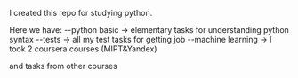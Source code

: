 I created this repo for studying python.

Here we have:
--python basic -> elementary tasks for understanding python syntax
--tests -> all my test tasks for getting job
--machine learning -> I took 2 coursera courses (MIPT&Yandex)

and tasks from other courses
